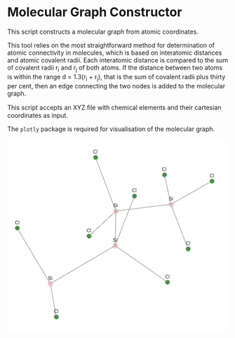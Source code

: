# Molecular Graph Constructor
This script constructs a molecular graph from atomic coordinates.

This tool relies on the most straightforward method for determination of atomic connectivity in molecules,
which is based on interatomic distances and atomic covalent radii. Each interatomic distance is compared to the sum
of covalent radii r<sub>i</sub> and r<sub>j</sub> of both atoms. If the distance between two atoms is within the range d = 1.3(r<sub>i</sub> + r<sub>j</sub>),
that is the sum of covalent radii plus thirty per cent, then an edge connecting the two nodes is added to the
molecular graph.

This script accepts an XYZ ﬁle with chemical elements and their cartesian coordinates as input.

The `plotly` package is required for visualisation of the molecular graph.

<p align="center">
  <img src="picture.png">
</p>
